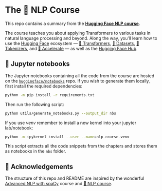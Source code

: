 # The 🤗 NLP Course

This repo contains a summary from the **[Hugging Face NLP course](https://huggingface.co/course/chapter1/1)**. 

The course teaches you about applying Transformers to various tasks in natural language processing and beyond. Along the way, you'll learn how to use the [Hugging Face](https://huggingface.co/) ecosystem — [🤗 Transformers](https://github.com/huggingface/transformers), [🤗 Datasets](https://github.com/huggingface/datasets), [🤗 Tokenizers](https://github.com/huggingface/tokenizers), and [🤗 Accelerate](https://github.com/huggingface/accelerate) — as well as the [Hugging Face Hub](https://huggingface.co/models).

## 📔 Jupyter notebooks

The Jupyter notebooks containing all the code from the course are hosted on the [`huggingface/notebooks`](https://github.com/huggingface/notebooks) repo. If you wish to generate them locally, first install the required dependencies:

```bash
python -m pip install -r requirements.txt
```

Then run the following script:

```bash
python utils/generate_notebooks.py --output_dir nbs
```

If you use *venv* remember to install a new kernel into your jupyter lab/notebook: 


```bash
python -m ipykernel install --user --name=nlp-course-venv
```
This script extracts all the code snippets from the chapters and stores them as notebooks in the `nbs` folder.

## 🙌 Acknowledgements

The structure of this repo and README are inspired by the wonderful [Advanced NLP with spaCy](https://github.com/ines/spacy-course) course and [🤗 NLP course](https://huggingface.co/learn/nlp-course/).

